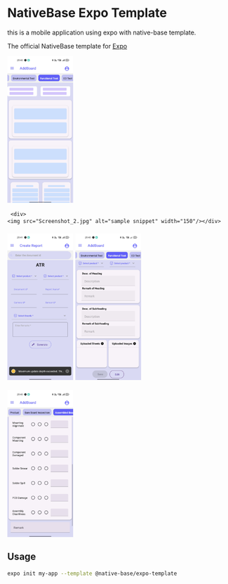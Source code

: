 # NativeBase Expo Template

this is a mobile application using expo with native-base template.

The official NativeBase template for [Expo](https://docs.expo.io/)

<div>
    <div><img src="Screenshot_1.jpg" alt="sample snippet" width="150"/></div>

     <div>
    <img src="Screenshot_2.jpg" alt="sample snippet" width="150"/></div>
</div>
<div style="display:flex;flex-direction:row;gap:5px;margin-top:20px">
  <div>
    <img src="Screenshot_3.jpg" alt="sample snippet" width="150"/>
  </div>
  <div>
    <img src="Screenshot_4.jpg" alt="sample snippet" width="150"/>
  </div>
</div>
<div style="display:flex;flex-direction:row;gap:5px;margin-top:20px">
  <div>
    <img src="Screenshot_5.jpg" alt="sample snippet" width="150"/>
  </div> 
</div>

## Usage

```sh
expo init my-app --template @native-base/expo-template
```


